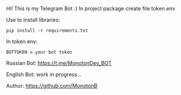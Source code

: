 Hi! This is my Telegram Bot :)
In project package create file token.env

Use to install libraries:

    pip install -r requirements.txt

In token.env:

    BOTTOKEN = your bot token

Russian Bot: https://t.me/MonotonDev_BOT

English Bot: work in progress...

Author: https://github.com/MonotonB
